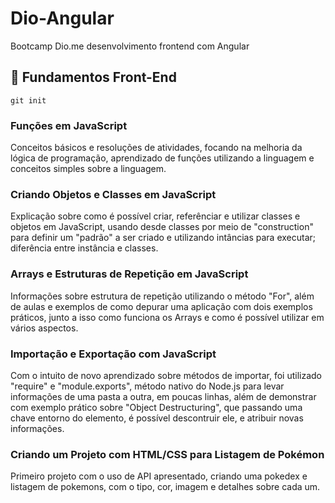 # Dio-Angular
Bootcamp Dio.me desenvolvimento frontend com Angular

## 👶 Fundamentos Front-End 

```
git init
```

### Funções em JavaScript
Conceitos básicos e resoluções de atividades, focando na melhoria da lógica de programação, aprendizado de funções utilizando a linguagem e conceitos simples sobre a linguagem.

### Criando Objetos e Classes em JavaScript
Explicação sobre como é possível criar, referênciar e utilizar classes e objetos em JavaScript, usando desde classes por meio de "construction" para definir um "padrão" a ser criado e utilizando intâncias para executar;  diferência entre instância e classes.

### Arrays e Estruturas de Repetição em JavaScript
Informações sobre estrutura de repetição utilizando o método "For", além de aulas e exemplos de como depurar uma aplicação com dois exemplos práticos, junto a isso como funciona os Arrays e como é possível utilizar em vários aspectos. 

### Importação e Exportação com JavaScript
Com o intuito de novo aprendizado sobre métodos de importar, foi utilizado "require" e "module.exports", método nativo do Node.js para levar informações de uma pasta a outra, em poucas linhas, além de demonstrar com exemplo prático sobre "Object Destructuring", que passando uma chave entorno do elemento, é possível descontruir ele, e atribuir novas informações.

### Criando um Projeto com HTML/CSS para Listagem de Pokémon
Primeiro projeto com o uso de API apresentado, criando uma pokedex e listagem de pokemons, com o tipo, cor, imagem e detalhes sobre cada um.